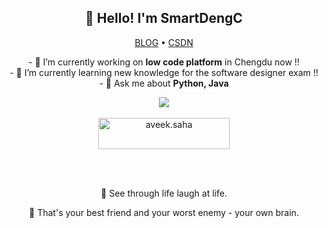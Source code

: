 

<h2 align="center">👋 Hello! I'm SmartDengC</h2>

<p align="center">
  <a href="https://jet5devil.gitee.io">BLOG</a> •
  <a href="https://blog.csdn.net/weixin_41288824?spm=1000.2115.3001.5343">CSDN</a>
</p>

<p align="center"> 
- 🔭 I’m currently working on <strong>low code platform</strong> in Chengdu now !!   </br>
- 🌱 I’m currently learning new knowledge for the software designer exam !!   </br>
- 💬 Ask me about <strong>Python, Java </strong>  </br>

 </p>
  
<!--
**SmartDengC/SmartDengC** is a ✨ _special_ ✨ repository because its `README.md` (this file) appears on your GitHub profile.

Here are some ideas to get you started:

- 🔭 I’m currently working on ...
- 🌱 I’m currently learning ...
- 👯 I’m looking to collaborate on ...
- 🤔 I’m looking for help with ...
- 💬 Ask me about ...
- 📫 How to reach me: ...
- 😄 Pronouns: ...
- ⚡ Fun fact: ...
-->

<p align="center">
  <img src ="https://github-readme-streak-stats.herokuapp.com?user=SmartDengC&theme=darcula&hide_border=true&background=FFFFFF00">
  <br>
  <br>
  <a href="https://www.buymeacoffee.com/aveek.saha"> <img align="center" src="https://cdn.buymeacoffee.com/buttons/v2/default-orange.png" height="50" width="210" alt="aveek.saha" /></a>
</p>
  <br>
  <br>
<p align= "center"> 👋 See through life laugh at life. </p>
<p align= "center"> 🤔 That's your best friend and your worst enemy - your own brain.</p>
